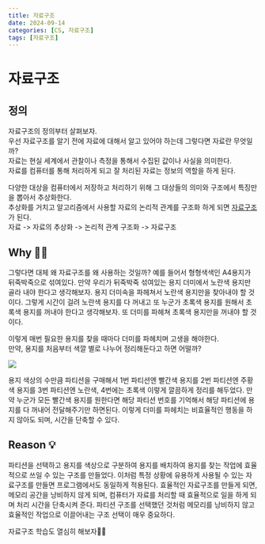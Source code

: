 ```yaml
---
title: 자료구조 
date: 2024-09-14 
categories: [CS, 자료구조]
tags: [자료구조]
---
```


# 자료구조
## 정의
자료구조의 정의부터 살펴보자.  
우선 자료구조를 알기 전에 자료에 대해서 알고 있어야 하는데 그렇다면 자료란 무엇일까?  
자료는 현실 세계에서 관찰이나 측정을 통해서 수집된 값이나 사실을 의미한다.  
자료를 컴퓨터를 통해 처리하게 되고 잘 처리된 자료는 정보의 역할을 하게 된다.  

다양한 대상을 컴퓨터에서 저장하고 처리하기 위해 그 대상들의 의미와 구조에서 특징만을 뽑아서 추상화한다.  
추상화를 거치고 알고리즘에서 사용할 자료의 논리적 관계를 구조화 하게 되면 <U>자료구조</U>가 된다.  
자료 -> 자료의 추상화 -> 논리적 관계 구조화 -> 자료구조  

## Why 🤷🏻
그렇다면 대체 왜 자료구조를 왜 사용하는 것일까?
예를 들어서 형형색색인 A4용지가 뒤죽박죽으로 섞여있다. 만약 우리가 뒤죽박죽 섞여있는 용지 더미에서 노란색 용지만 골라 내야 한다고 생각해보자. 용지 더미속을 파헤쳐서 노란색 용지만을 찾아내야 할 것이다. 그렇게 시간이 걸려 노란색 용지를 다 꺼내고 또 누군가 초록색 용지를 원해서 초록색 용지를 꺼내야 한다고 생각해보자. 또 더미를 파헤쳐 초록색 용지만을 꺼내야 할 것이다.  

이렇게 매번 필요한 용지를 찾을 때마다 더미를 파헤치며 고생을 해야한다.  
만약, 용지를 처음부터 색깔 별로 나누어 정리해둔다고 하면 어떨까?  

![](https://cdn.pixabay.com/photo/2016/07/31/14/37/paper-1559010_1280.jpg)

용지 색상의 수만큼 파티션을 구매해서 1번 파티션엔 빨간색 용지를 2번 파티션엔 주황색 용지를 3번 파티션엔 노란색,  4번에는 초록색 이렇게 깔끔하게 정리를 해두었다. 만약 누군가 모든 빨간색 용지를 원한다면 해당 파티션 번호를 기억해서 해당 파티션에 용지를 다 꺼내어 전달해주기만 하면된다. 이렇게 더미를 파헤치는 비효율적인 행동을 하지 않아도 되며, 시간을 단축할 수 있다.  

## Reason 💡
파티션을 선택하고 용지를 색상으로 구분하여 용지를 배치하여 용지를 찾는 작업에 효율적으로 쓰일 수 있는 구조를 만들었다. 이처럼 특정 상황에 유용하게 사용될 수 있는 자료구조를 만들면 프로그램에서도 동일하게 적용된다. 효율적인 자료구조를 만들게 되면, 메모리 공간을 낭비하지 않게 되며, 컴퓨터가 자료를 처리할 때 효율적으로 일을 하게 되며 처리 시간을 단축시켜 준다. 파티션 구조를 선택했던 것처럼 메모리를 낭비하지 않고 효율적인 작업으로 이끌어내는 구조 선택이 매우 중요하다.  
  
자료구조 학습도 열심히 해보자👊🏻
